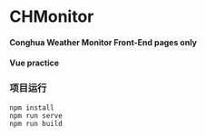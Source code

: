 # CHMonitor

#### Conghua Weather Monitor Front-End pages only

#### Vue practice

###  项目运行
```
npm install
npm run serve
npm run build
```
